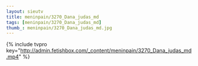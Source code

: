 ```yaml
--- 
layout: sieutv
title: meninpain/3270_Dana_judas_md
tags: [meninpain/3270_Dana_judas_md]
thumb_: meninpain/3270_Dana_judas_md.jpg
---
```

{% include tvpro key="http://admin.fetishbox.com/_content/meninpain/3270_Dana_judas_md.mp4" %} 
